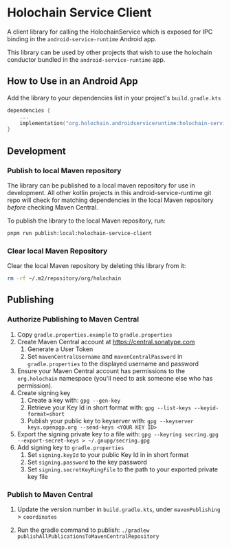 # Holochain Service Client

A client library for calling the HolochainService which is exposed for IPC binding in the `android-service-runtime` Android app.

This library can be used by other projects that wish to use the holochain conductor bundled in the `android-service-runtime` app.

## How to Use in an Android App

Add the library to your dependencies list in your project's `build.gradle.kts`

```kotlin
dependencies {
    ...
    implementation("org.holochain.androidserviceruntime:holochain-service-client:0.0.10")
}
```

## Development

### Publish to local Maven repository

The library can be published to a local maven repository for use in development. All other kotlin projects in this android-service-runtime git repo will check for matching dependencies in the local Maven repository *before* checking Maven Central.

To publish the library to the local Maven repository, run:

```bash
pnpm run publish:local:holochain-service-client
```

### Clear local Maven Repository

Clear the local Maven repository by deleting this library from it:

```bash
rm -rf ~/.m2/repository/org/holochain
```


## Publishing

### Authorize Publishing to Maven Central
1. Copy `gradle.properties.example` to `gradle.properties`
2. Create Maven Central account at https://central.sonatype.com
    1. Generate a User Token
    2. Set `mavenCentralUsername` and `mavenCentralPassword` in `gradle.properties` to the displayed username and password
3. Ensure your Maven Central account has permissions to the `org.holochain` namespace (you'll need to ask someone else who has permission).
3. Create signing key
    1. Create a key with: `gpg --gen-key`
    2. Retrieve your Key Id in short format with: `gpg --list-keys --keyid-format=short`
    3. Publish your public key to keyserver with: `gpg --keyserver keys.openpgp.org --send-keys <YOUR KEY ID>`
4. Export the signing private key to a file with: `gpg --keyring secring.gpg --export-secret-keys > ~/.gnupg/secring.gpg`
5. Add signing key to `gradle.properties`
    1. Set `signing.keyId` to your public Key Id in in short format
    2. Set `signing.password` to the key password
    3. Set `signing.secretKeyRingFile` to the path to your exported private key file

### Publish to Maven Central

1. Update the version number in `build.gradle.kts`, under `mavenPublishing` > `coordinates`

2. Run the gradle command to publish: `./gradlew publishAllPublicationsToMavenCentralRepository`
